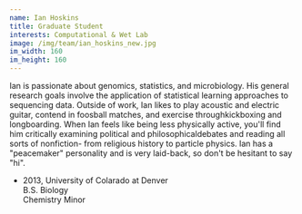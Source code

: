 ```yaml
---
name: Ian Hoskins
title: Graduate Student
interests: Computational & Wet Lab
image: /img/team/ian_hoskins_new.jpg
im_width: 160
im_height: 160
---
```

Ian is passionate about genomics, statistics, and microbiology. 
His general research goals involve the application of statistical learning approaches to sequencing data. 
Outside of work, Ian likes to play acoustic and electric guitar, contend in foosball matches, and exercise throughkickboxing and longboarding. 
When Ian feels like being less physically active, you'll find him critically examining political and philosophicaldebates and reading all sorts of nonfiction- from religious history to particle physics. 
Ian has a "peacemaker" personality and is very laid-back, so don't be hesitant to say "hi".
* 2013, University of Colarado at Denver   
B.S. Biology  
Chemistry Minor 
